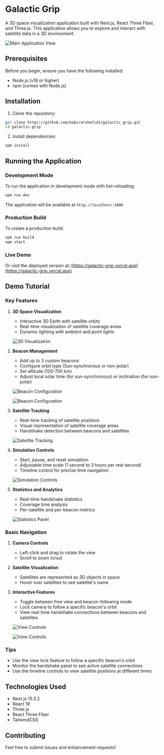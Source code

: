 # Galactic Grip

A 3D space visualization application built with Next.js, React Three Fiber, and Three.js. This application allows you to explore and interact with satellite data in a 3D environment.

![Main Application View](/public/images/main-view.png)

## Prerequisites

Before you begin, ensure you have the following installed:
- Node.js (v18 or higher)
- npm (comes with Node.js)

## Installation

1. Clone the repository:
```bash
git clone https://github.com/kabirarshafidz/galactic_grip.git
cd galactic-grip
```

2. Install dependencies:
```bash
npm install
```

## Running the Application

### Development Mode
To run the application in development mode with hot-reloading:
```bash
npm run dev
```
The application will be available at `http://localhost:3000`

### Production Build
To create a production build:
```bash
npm run build
npm start
```

### Live Demo
Or visit the deployed version at: [https://galactic-grip.vercel.app](https://galactic-grip.vercel.app)

## Demo Tutorial

### Key Features

1. **3D Space Visualization**
   - Interactive 3D Earth with satellite orbits
   - Real-time visualization of satellite coverage areas
   - Dynamic lighting with ambient and point lights

   ![3D Visualization](/public/images/main-view.png)

2. **Beacon Management**
   - Add up to 3 custom beacons
   - Configure orbit type (Sun-synchronous or non-polar)
   - Set altitude (120-700 km)
   - Adjust local solar time (for sun-synchronous) or inclination (for non-polar)

   ![Beacon Configuration](/public/images/beacon-config-1.jpeg)

   ![Beacon Configuration](/public/images/beacon-config-2.jpeg)

3. **Satellite Tracking**
   - Real-time tracking of satellite positions
   - Visual representation of satellite coverage areas
   - Handshake detection between beacons and satellites

   ![Satellite Tracking](/public/images/satellite-tracking.jpeg)

4. **Simulation Controls**
   - Start, pause, and reset simulation
   - Adjustable time scale (1 second to 3 hours per real second)
   - Timeline control for precise time navigation

   ![Simulation Controls](/public/images/simulation-controls.jpeg)

5. **Statistics and Analytics**
   - Real-time handshake statistics
   - Coverage time analysis
   - Per-satellite and per-beacon metrics

   ![Statistics Panel](/public/images/stats-panel.jpeg)

### Basic Navigation
1. **Camera Controls**
   - Left-click and drag to rotate the view
   - Scroll to zoom in/out

2. **Satellite Visualization**
   - Satellites are represented as 3D objects in space
   - Hover over satellites to see satellite's name

3. **Interactive Features**
   - Toggle between free view and beacon-following mode
   - Lock camera to follow a specific beacon's orbit
   - View real-time handshake connections between beacons and satellites

   ![View Controls](/public/images/view-controls-1.jpeg)

   ![View Controls](/public/images/view-controls-2.jpeg)

### Tips
- Use the view lock feature to follow a specific beacon's orbit
- Monitor the handshake panel to see active satellite connections
- Use the timeline controls to view satellite positions at different times

## Technologies Used
- Next.js 15.3.2
- React 19
- Three.js
- React Three Fiber
- TailwindCSS

## Contributing
Feel free to submit issues and enhancement requests!

